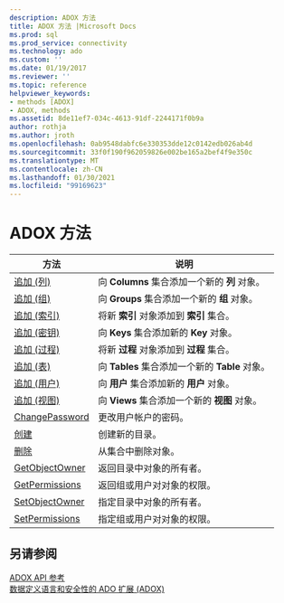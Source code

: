 ```yaml
---
description: ADOX 方法
title: ADOX 方法 |Microsoft Docs
ms.prod: sql
ms.prod_service: connectivity
ms.technology: ado
ms.custom: ''
ms.date: 01/19/2017
ms.reviewer: ''
ms.topic: reference
helpviewer_keywords:
- methods [ADOX]
- ADOX, methods
ms.assetid: 8de11ef7-034c-4613-91df-2244171f0b9a
author: rothja
ms.author: jroth
ms.openlocfilehash: 0ab9548dabfc6e330353dde12c0142edb026ab4d
ms.sourcegitcommit: 33f0f190f962059826e002be165a2bef4f9e350c
ms.translationtype: MT
ms.contentlocale: zh-CN
ms.lasthandoff: 01/30/2021
ms.locfileid: "99169623"
---
```

# <a name="adox-methods"></a>ADOX 方法

|方法|说明|  
|-|-|  
|[追加 (列) ](./append-method-adox-columns.md)|向 **Columns** 集合添加一个新的 **列** 对象。|  
|[追加 (组) ](./append-method-adox-groups.md)|向 **Groups** 集合添加一个新的 **组** 对象。|  
|[追加 (索引) ](./append-method-adox-indexes.md)|将新 **索引** 对象添加到 **索引** 集合。|  
|[追加 (密钥) ](./append-method-adox-keys.md)|向 **Keys** 集合添加新的 **Key** 对象。|  
|[追加 (过程) ](./append-method-adox-procedures.md)|将新 **过程** 对象添加到 **过程** 集合。|  
|[追加 (表) ](./append-method-adox-tables.md)|向 **Tables** 集合添加一个新的 **Table** 对象。|  
|[追加 (用户) ](./append-method-adox-users.md)|向 **用户** 集合添加新的 **用户** 对象。|  
|[追加 (视图) ](./append-method-adox-views.md)|向 **Views** 集合添加一个新的 **视图** 对象。|  
|[ChangePassword](./changepassword-method-adox.md)|更改用户帐户的密码。|  
|[创建](./create-method-adox.md)|创建新的目录。|  
|[删除](./delete-method-adox-collections.md)|从集合中删除对象。|  
|[GetObjectOwner](./getobjectowner-method-adox.md)|返回目录中对象的所有者。|  
|[GetPermissions](./getpermissions-method-adox.md)|返回组或用户对对象的权限。|  
|[SetObjectOwner](./setobjectowner-method.md)|指定目录中对象的所有者。|  
|[SetPermissions](./setpermissions-method-adox.md)|指定组或用户对对象的权限。|  
  
## <a name="see-also"></a>另请参阅  
 [ADOX API 参考](./adox-object-model.md)   
 [数据定义语言和安全性的 ADO 扩展 (ADOX)](../../guide/extensions/ado-extensions-for-data-definition-language-and-security-adox.md)